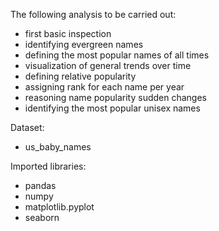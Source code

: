 The following analysis to be carried out:
 - first basic inspection
 - identifying evergreen names
 - defining the most popular names of all times
 - visualization of general trends over time
 - defining relative popularity 
 - assigning rank for each name per year 
 - reasoning name popularity sudden changes
 - identifying the most popular unisex names


Dataset:
- us_baby_names

Imported libraries:
- pandas
- numpy
- matplotlib.pyplot
- seaborn
